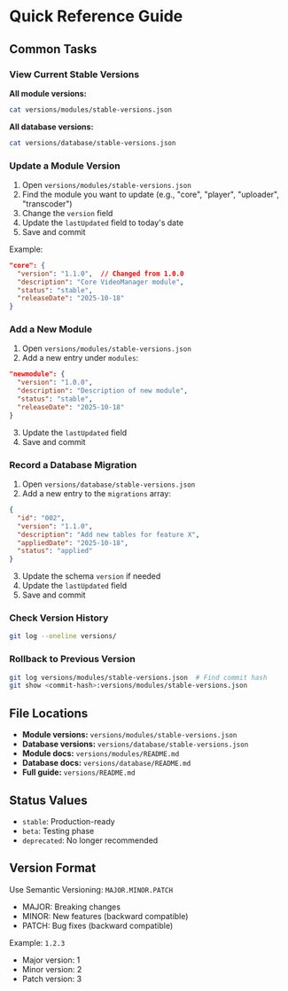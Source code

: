 # Quick Reference Guide

## Common Tasks

### View Current Stable Versions

**All module versions:**
```bash
cat versions/modules/stable-versions.json
```

**All database versions:**
```bash
cat versions/database/stable-versions.json
```

### Update a Module Version

1. Open `versions/modules/stable-versions.json`
2. Find the module you want to update (e.g., "core", "player", "uploader", "transcoder")
3. Change the `version` field
4. Update the `lastUpdated` field to today's date
5. Save and commit

Example:
```json
"core": {
  "version": "1.1.0",  // Changed from 1.0.0
  "description": "Core VideoManager module",
  "status": "stable",
  "releaseDate": "2025-10-18"
}
```

### Add a New Module

1. Open `versions/modules/stable-versions.json`
2. Add a new entry under `modules`:
```json
"newmodule": {
  "version": "1.0.0",
  "description": "Description of new module",
  "status": "stable",
  "releaseDate": "2025-10-18"
}
```
3. Update the `lastUpdated` field
4. Save and commit

### Record a Database Migration

1. Open `versions/database/stable-versions.json`
2. Add a new entry to the `migrations` array:
```json
{
  "id": "002",
  "version": "1.1.0",
  "description": "Add new tables for feature X",
  "appliedDate": "2025-10-18",
  "status": "applied"
}
```
3. Update the schema `version` if needed
4. Update the `lastUpdated` field
5. Save and commit

### Check Version History

```bash
git log --oneline versions/
```

### Rollback to Previous Version

```bash
git log versions/modules/stable-versions.json  # Find commit hash
git show <commit-hash>:versions/modules/stable-versions.json
```

## File Locations

- **Module versions:** `versions/modules/stable-versions.json`
- **Database versions:** `versions/database/stable-versions.json`
- **Module docs:** `versions/modules/README.md`
- **Database docs:** `versions/database/README.md`
- **Full guide:** `versions/README.md`

## Status Values

- `stable`: Production-ready
- `beta`: Testing phase
- `deprecated`: No longer recommended

## Version Format

Use Semantic Versioning: `MAJOR.MINOR.PATCH`
- MAJOR: Breaking changes
- MINOR: New features (backward compatible)
- PATCH: Bug fixes (backward compatible)

Example: `1.2.3`
- Major version: 1
- Minor version: 2
- Patch version: 3
